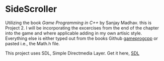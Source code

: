 
# SideScroller

Utilizing the book *Game Programming in C++* by Sanjay Madhav. this is Project 2. I will be incorporating the excercises from the end of the chapter into the game and where applicable adding in my own artisic style. Everything else is either typed out from the books Github [gameprogcpp](https://github.com/gameprogcpp/code) or pasted i.e., the Math.h file.

This project uses SDL, Simple Directmedia Layer. Get it here, [SDL](https://github.com/libsdl-org/SDL/releases "Simple Directmedia Layer (SDL) is a framework for creating cross-platform games and applications.")
